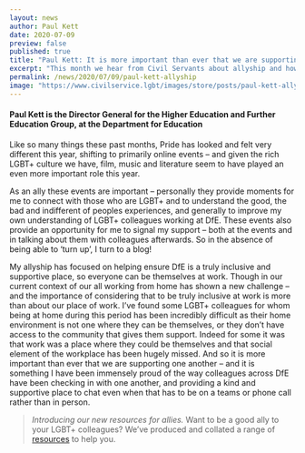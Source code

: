 ```yaml
---
layout: news
author: Paul Kett
date: 2020-07-09
preview: false
published: true
title: "Paul Kett: It is more important than ever that we are supporting one another "
excerpt: "This month we hear from Civil Servants about allyship and how to be a good ally."
permalink: /news/2020/07/09/paul-kett-allyship
image: "https://www.civilservice.lgbt/images/store/posts/paul-kett-allyship.jpg"
---
```


#### Paul Kett is the Director General for the Higher Education and Further Education Group, at the Department for Education

Like so many things these past months, Pride has looked and felt very different this year, shifting to primarily online events – and given the rich LGBT+ culture we have, film, music and literature seem to have played an even more important role this year. 

As an ally these events are important – personally they provide moments for me to connect with those who are LGBT+ and to understand the good, the bad and indifferent of peoples experiences, and generally to improve my own understanding of LGBT+ colleagues working at DfE. These events also provide an opportunity for me to signal my support – both at the events and in talking about them with colleagues afterwards. So in the absence of being able to ‘turn up’, I turn to a blog! 

My allyship has focused on helping ensure DfE is a truly inclusive and supportive place, so everyone can be themselves at work. Though in our current context of our all working from home has shown a new challenge – and the importance of considering that to be truly inclusive at work is more than about our place of work. I’ve found some LGBT+ colleagues for whom being at home during this period has been incredibly difficult as their home environment is not one where they can be themselves, or they don’t have access to the community that gives them support. Indeed for some it was that work was a place where they could be themselves and that social element of the workplace has been hugely missed. And so it is more important than ever that we are supporting one another – and it is something I have been immensely proud of the way colleagues across DfE have been checking in with one another, and providing a kind and supportive place to chat even when that has to be on a teams or phone call rather than in person.

> *Introducing our new resources for allies.* Want to be a good ally to your LGBT+ colleagues? We’ve produced and collated a range of [resources](/publication/allies-resources) to help you.
